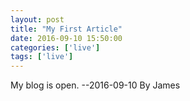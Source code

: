 ```yaml
---
layout: post
title: "My First Article"
date: 2016-09-10 15:50:00
categories: ['live']
tags: ['live']
---
```

My blog is open.
                    --2016-09-10 By James
